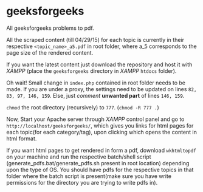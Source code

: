 # geeksforgeeks

All geeksforgeeks problems to pdf.

All the scraped content (till 04/29/15) for each topic is currently in their respective `<topic_name>_a5.pdf` in root folder, where a_5 corresponds to the page size of the rendered content.

If you want the latest content just download the repository and host it with *XAMPP* (place the `geeksforgeeks` directory in *XAMPP* `htdocs` folder).

Oh wait! Small change in `index.php` contained in root folder needs to be made. If you are under a proxy, the settings need to be updated on lines `82, 83, 97, 146, 159`. Else, just *comment* **unwanted part** of lines `146, 159`.

`chmod` the root directory (recursively) to `777`. (`chmod -R 777 .`)

Now, Start your Apache server through *XAMPP* control panel and go to `http://localhost/geeksforgeeks/`,  which gives you links for html pages for each topic(for each category/tag), upon clicking which opens the content in html format.

If you want html pages to get rendered in form a pdf, download `wkhtmltopdf` on your machine and run the respective batch/shell script (generate_pdfs.bat/generate_pdfs.sh present in root location) depending upon the type of OS. You should have pdfs for the respective topics in that folder where the batch script is present(make sure you have write permissions for the directory you are trying to write pdfs in).
